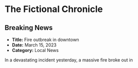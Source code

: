 # The Fictional Chronicle

## Breaking News

- **Title:** Fire outbreak in downtown
- **Date:** March 15, 2023
- **Category:** Local News

In a devastating incident yesterday, a massive fire broke out in